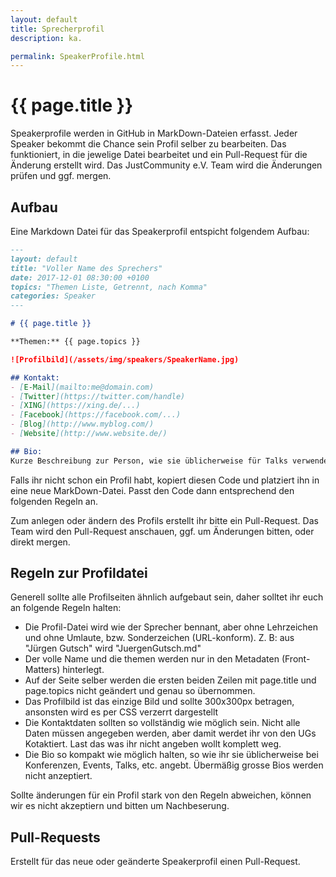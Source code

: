 ```yaml
---
layout: default
title: Sprecherprofil
description: ka.

permalink: SpeakerProfile.html
---
```


# {{ page.title }}

Speakerprofile werden in GitHub in MarkDown-Dateien erfasst. Jeder Speaker bekommt die Chance sein Profil selber zu bearbeiten. Das funktioniert, in die jewelige Datei bearbeitet und ein Pull-Request für die Änderung erstellt wird. Das JustCommunity e.V. Team wird die Änderungen prüfen und ggf. mergen.  

## Aufbau

Eine Markdown Datei für das Speakerprofil entspicht folgendem Aufbau:

~~~ markdown
---
layout: default
title: "Voller Name des Sprechers"
date: 2017-12-01 08:30:00 +0100
topics: "Themen Liste, Getrennt, nach Komma"
categories: Speaker
---

# {{ page.title }}

**Themen:** {{ page.topics }}

![Profilbild](/assets/img/speakers/SpeakerName.jpg)

## Kontakt:
- [E-Mail](mailto:me@domain.com)
- [Twitter](https://twitter.com/handle)
- [XING](https://xing.de/...)
- [Facebook](https://facebook.com/...)
- [Blog](http://www.myblog.com/)
- [Website](http://www.website.de/)

## Bio:
Kurze Beschreibung zur Person, wie sie üblicherweise für Talks verwendet wird.
~~~

Falls ihr nicht schon ein Profil habt, kopiert diesen Code und platziert ihn in eine neue MarkDown-Datei. Passt den Code dann entsprechend den folgenden Regeln an.

Zum anlegen oder ändern des Profils erstellt ihr bitte ein Pull-Request. Das Team wird den Pull-Request anschauen, ggf. um Änderungen bitten, oder direkt mergen.   

## Regeln zur Profildatei

Generell sollte alle Profilseiten ähnlich aufgebaut sein, daher solltet ihr euch an folgende Regeln halten:

- Die Profil-Datei wird wie der Sprecher bennant, aber ohne Lehrzeichen und ohne Umlaute, bzw. Sonderzeichen (URL-konform). Z. B: aus "Jürgen Gutsch" wird "JuergenGutsch.md"
- Der volle Name und die themen werden nur in den Metadaten (Front-Matters) hinterlegt.
- Auf der Seite selber werden die ersten beiden Zeilen mit page.title und page.topics nicht geändert und genau so übernommen.
- Das Profilbild ist das einzige Bild und sollte 300x300px betragen, ansonsten wird es per CSS verzerrt dargestellt
- Die Kontaktdaten sollten so vollständig wie möglich sein. Nicht alle Daten müssen angegeben werden, aber damit werdet ihr von den UGs Kotaktiert. Last das was ihr nicht angeben wollt komplett weg.
- Die Bio so kompakt wie möglich halten, so wie ihr sie üblicherweise bei Konferenzen, Events, Talks, etc. angebt. Übermäßig grosse Bios werden nicht anzeptiert. 

Sollte änderungen für ein Profil stark von den Regeln abweichen, können wir es nicht akzeptiern und bitten um Nachbeserung.
 
## Pull-Requests

Erstellt für das neue oder geänderte Speakerprofil einen Pull-Request.  